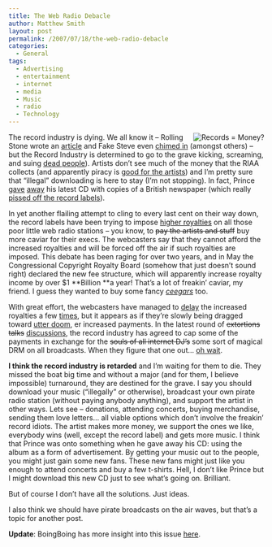 ```yaml
---
title: The Web Radio Debacle
author: Matthew Smith
layout: post
permalink: /2007/07/18/the-web-radio-debacle
categories:
  - General
tags:
  - Advertising
  - entertainment
  - internet
  - media
  - Music
  - radio
  - Technology
---
```

<img src="http://archive.digivation.net/wp-content/uploads/2007/07/recordmoney.jpg" alt="Records = Money?" align="right" />The record industry is dying. We all know it &#8211; Rolling Stone wrote an [article][1] and Fake Steve even [chimed in][2] (amongst others) &#8211; but the Record Industry is determined to go to the grave kicking, screaming, and suing [dead people][3]). Artists don&#8217;t see much of the money that the RIAA collects (and apparently piracy is [good for the artists][4]) and I&#8217;m pretty sure that &#8220;illegal&#8221; downloading is here to stay (I&#8217;m not stopping). In fact, Prince [gave][5] [away][6] his latest CD with copies of a British newspaper (which really [pissed off the record labels][7]).

In yet another flailing attempt to cling to every last cent on their way down, the record labels have been trying to impose [higher royalties][8] on all those poor little web radio stations &#8211; you know, to <strike>pay the artists and stuff</strike> buy more caviar for their execs. The webcasters say that they cannot afford the increased royalties and will be forced off the air if such royalties are imposed. This debate has been raging for over two years, and in May the Congressional Copyright Royalty Board (somehow that just doesn&#8217;t sound right) declared the new fee structure, which will apparently increase royalty income by over $1 **Billion **a year! That&#8217;s a lot of freakin&#8217; caviar, my friend. I guess they wanted to buy some fancy [*ceegars*][9] too.

With great effort, the webcasters have managed to [delay][10] the increased royalties a few [times][11], but it appears as if they&#8217;re slowly being dragged toward [utter doom][12], er increased payments. In the latest round of <strike>extortions talks</strike> [discussions][13], the record industry has agreed to cap some of the payments in exchange for the <strike>souls of all internet DJ&#8217;s</strike> some sort of magical DRM on all broadcasts. When they figure that one out&#8230; [oh wait][14].

**I think the record industry is retarded** and I&#8217;m waiting for them to die. They missed the boat big time and without a major (and for them, I believe impossible) turnaround, they are destined for the grave. I say you should download your music (&#8220;illegally&#8221; or otherwise), broadcast your own pirate radio station (without paying anybody anything), and support the artist in other ways. Lets see &#8211; donations, attending concerts, buying merchandise, sending them love letters&#8230; all viable options which don&#8217;t involve the freakin&#8217; record idiots. The artist makes more money, we support the ones we like, everybody wins (well, except the record label) and gets more music. I think that Prince was onto something when he gave away his CD: using the album as a form of advertisement. By getting your music out to the people, you might just gain some new fans. These new fans might just like you enough to attend concerts and buy a few t-shirts. Hell, I don&#8217;t like Prince but I might download this new CD just to see what&#8217;s going on. Brilliant.

But of course I don&#8217;t have all the solutions. Just ideas.

I also think we should have pirate broadcasts on the air waves, but that&#8217;s a topic for another post.

**Update**: BoingBoing has more insight into this issue [here][15].

 [1]: http://www.rollingstone.com/news/story/15137581/the_record_industrys_decline/print
 [2]: http://fakesteve.blogspot.com/2007/07/rolling-stone-record-industry-is-dying.html
 [3]: http://www.theregister.co.uk/2005/02/05/riaa_sues_the_dead/
 [4]: http://torrentfreak.com/why-most-artists-profit-from-piracy/
 [5]: http://www.wired.com/entertainment/music/commentary/listeningpost/2007/07/listeningpost_0709
 [6]: http://arstechnica.com/news.ars/post/20070717-princes-cd-giveaway-another-nail-in-the-albums-coffin.html
 [7]: http://business.guardian.co.uk/story/0,,2114557,00.html
 [8]: http://money.cnn.com/2007/03/14/technology/radio_streaming/index.htm
 [9]: http://www.smartmoney.com/cigaraficionado/index.cfm?story=20060421miami
 [10]: http://freepress.net/news/24641
 [11]: http://machinist.salon.com/blog/2007/07/13/internet_radio/
 [12]: http://sfgate.com/cgi-bin/article.cgi?file=/c/a/2007/06/26/MNGMDQLP6G1.DTL
 [13]: http://arstechnica.com/news.ars/post/20070715-net-radio-compromise-hinged-on-drm-adoption.html
 [14]: http://news.zdnet.com/2100-9588_22-6189011.html?tag=nl.e550
 [15]: http://www.boingboing.net/2007/07/20/webcasting_reprieve_.html